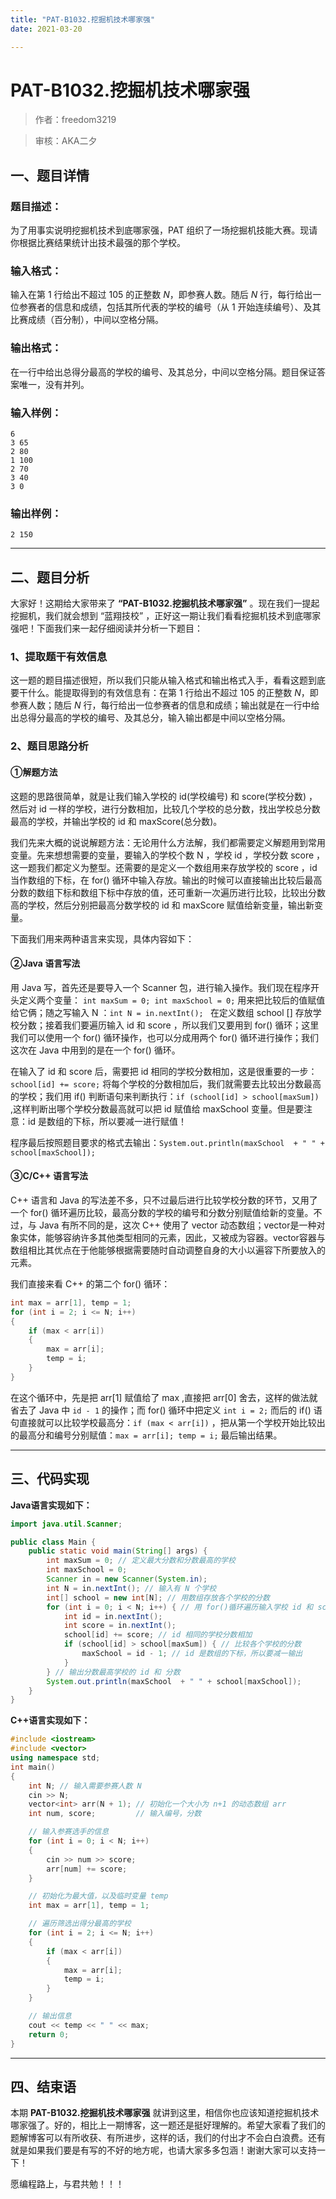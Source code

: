 ```yaml
---
title: "PAT-B1032.挖掘机技术哪家强"
date: 2021-03-20

---
```


# PAT-B1032.挖掘机技术哪家强

>    作者：freedom3219

>    审核：AKA二夕


## 一、题目详情

### 题目描述：

为了用事实说明挖掘机技术到底哪家强，PAT 组织了一场挖掘机技能大赛。现请你根据比赛结果统计出技术最强的那个学校。

### 输入格式：

输入在第 1 行给出不超过 105 的正整数 *N*，即参赛人数。随后 *N* 行，每行给出一位参赛者的信息和成绩，包括其所代表的学校的编号（从 1 开始连续编号）、及其比赛成绩（百分制），中间以空格分隔。

### 输出格式：

在一行中给出总得分最高的学校的编号、及其总分，中间以空格分隔。题目保证答案唯一，没有并列。

### 输入样例：

```out
6
3 65
2 80
1 100
2 70
3 40
3 0
```

### 输出样例：

```out
2 150
```

---

## 二、题目分析

大家好！这期给大家带来了 **“PAT-B1032.挖掘机技术哪家强”** 。现在我们一提起挖掘机，我们就会想到 “蓝翔技校” ，正好这一期让我们看看挖掘机技术到底哪家强吧！下面我们来一起仔细阅读并分析一下题目：

### 1、提取题干有效信息

这一题的题目描述很短，所以我们只能从输入格式和输出格式入手，看看这题到底要干什么。能提取得到的有效信息有：在第 1 行给出不超过 105 的正整数 *N*，即参赛人数；随后 *N* 行，每行给出一位参赛者的信息和成绩；输出就是在一行中给出总得分最高的学校的编号、及其总分，输入输出都是中间以空格分隔。

### 2、题目思路分析

#### ①解题方法

这题的思路很简单，就是让我们输入学校的 id(学校编号) 和 score(学校分数) ，然后对 id 一样的学校，进行分数相加，比较几个学校的总分数，找出学校总分数最高的学校，并输出学校的 id 和 maxScore(总分数)。

我们先来大概的说说解题方法：无论用什么方法解，我们都需要定义解题用到常用变量。先来想想需要的变量，要输入的学校个数 N ，学校 id ，学校分数 score ， 这一题我们都定义为整型。还需要的是定义一个数组用来存放学校的 score ，id 当作数组的下标，在 for() 循环中输入存放。输出的时候可以直接输出比较后最高分数的数组下标和数组下标中存放的值，还可重新一次遍历进行比较，比较出分数高的学校，然后分别把最高分数学校的 id 和 maxScore 赋值给新变量，输出新变量。

下面我们用来两种语言来实现，具体内容如下：

#### ②Java 语言写法

用 Java 写，首先还是要导入一个 Scanner 包，进行输入操作。我们现在程序开头定义两个变量： `int maxSum = 0; int maxSchool = 0;` 用来把比较后的值赋值给它俩；随之写输入 N ：`int N = in.nextInt(); ` 在定义数组 school [] 存放学校分数；接着我们要遍历输入 id 和 score ，所以我们又要用到 for() 循环；这里我们可以使用一个 for() 循环操作，也可以分成用两个 for() 循环进行操作；我们这次在 Java 中用到的是在一个 for() 循环。

在输入了 id 和 score 后，需要把 id 相同的学校分数相加，这是很重要的一步：` school[id] += score;`  将每个学校的分数相加后，我们就需要去比较出分数最高的学校；我们用 if() 判断语句来判断执行：`if (school[id] > school[maxSum]) ` ,这样判断出哪个学校分数最高就可以把 id 赋值给 maxSchool 变量。但是要注意：id 是数组的下标，所以要减一进行赋值！

程序最后按照题目要求的格式去输出：`System.out.println(maxSchool  + " " + school[maxSchool]);`

#### ③C/C++ 语言写法

C++ 语言和 Java 的写法差不多，只不过最后进行比较学校分数的环节，又用了一个 for() 循环遍历比较，最高分数的学校的编号和分数分别赋值给新的变量。不过，与 Java 有所不同的是，这次 C++ 使用了 vector<int>  动态数组；vector是一种对象实体，能够容纳许多其他类型相同的元素，因此，又被成为容器。vector容器与数组相比其优点在于他能够根据需要随时自动调整自身的大小以遍容下所要放入的元素。

我们直接来看 C++ 的第二个 for() 循环：

```c++
int max = arr[1], temp = 1;
for (int i = 2; i <= N; i++)
{
    if (max < arr[i])
    {
        max = arr[i];
        temp = i;
    }
}
```

在这个循环中，先是把 arr[1] 赋值给了 max ,直接把 arr[0] 舍去，这样的做法就省去了 Java 中 `id - 1` 的操作；而 for() 循环中把定义 `int i = 2;` 而后的 if() 语句直接就可以比较学校最高分：`if (max < arr[i])` ，把从第一个学校开始比较出的最高分和编号分别赋值：`max = arr[i]; temp = i;` 最后输出结果。



---

## 三、代码实现

**Java语言实现如下：**

```java
import java.util.Scanner;

public class Main {
    public static void main(String[] args) {
        int maxSum = 0; // 定义最大分数和分数最高的学校
        int maxSchool = 0;
        Scanner in = new Scanner(System.in);
        int N = in.nextInt(); // 输入有 N 个学校
        int[] school = new int[N]; // 用数组存放各个学校的分数
        for (int i = 0; i < N; i++) { // 用 for()循环遍历输入学校 id 和 score
            int id = in.nextInt();
            int score = in.nextInt();
            school[id] += score; // id 相同的学校分数相加
            if (school[id] > school[maxSum]) { // 比较各个学校的分数
                maxSchool = id - 1; // id 是数组的下标，所以要减一输出
            }
        } // 输出分数最高学校的 id 和 分数
        System.out.println(maxSchool  + " " + school[maxSchool]);
    }
}
```

**C++语言实现如下：**

```c++
#include <iostream>
#include <vector>
using namespace std;
int main()
{
    int N; // 输入需要参赛人数 N
    cin >> N;
    vector<int> arr(N + 1); // 初始化一个大小为 n+1 的动态数组 arr
    int num, score;         // 输入编号，分数

    // 输入参赛选手的信息
    for (int i = 0; i < N; i++)
    {
        cin >> num >> score;
        arr[num] += score;
    }

    // 初始化为最大值，以及临时变量 temp
    int max = arr[1], temp = 1;

    // 遍历筛选出得分最高的学校
    for (int i = 2; i <= N; i++)
    {
        if (max < arr[i])
        {
            max = arr[i];
            temp = i;
        }
    }

    // 输出信息
    cout << temp << " " << max;
    return 0;
}
```


---

## 四、结束语

本期 **PAT-B1032.挖掘机技术哪家强** 就讲到这里，相信你也应该知道挖掘机技术哪家强了。好的，相比上一期博客，这一题还是挺好理解的。希望大家看了我们的题解博客可以有所收获、有所进步，这样的话，我们的付出才不会白白浪费。还有就是如果我们要是有写的不好的地方呢，也请大家多多包涵！谢谢大家可以支持一下！

愿编程路上，与君共勉！！！